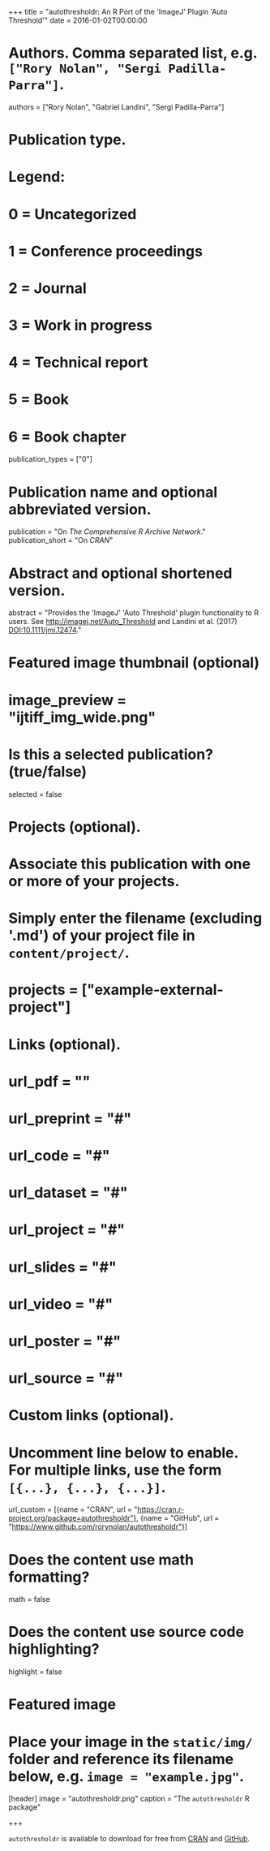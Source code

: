+++
title = "autothresholdr: An R Port of the 'ImageJ' Plugin 'Auto Threshold'"
date = 2016-01-02T00:00:00

# Authors. Comma separated list, e.g. `["Rory Nolan", "Sergi Padilla-Parra"]`.
authors = ["Rory Nolan", "Gabriel Landini", "Sergi Padilla-Parra"]

# Publication type.
# Legend:
# 0 = Uncategorized
# 1 = Conference proceedings
# 2 = Journal
# 3 = Work in progress
# 4 = Technical report
# 5 = Book
# 6 = Book chapter
publication_types = ["0"]

# Publication name and optional abbreviated version.
publication = "On *The Comprehensive R Archive Network*."
publication_short = "On *CRAN*"

# Abstract and optional shortened version.
abstract = "Provides the 'ImageJ' 'Auto Threshold' plugin functionality to R users. See http://imagej.net/Auto_Threshold and Landini et al. (2017) <DOI:10.1111/jmi.12474>."

# Featured image thumbnail (optional)
# image_preview = "ijtiff_img_wide.png"

# Is this a selected publication? (true/false)
selected = false

# Projects (optional).
#   Associate this publication with one or more of your projects.
#   Simply enter the filename (excluding '.md') of your project file in `content/project/`.
# projects = ["example-external-project"]

# Links (optional).
# url_pdf = ""
# url_preprint = "#"
# url_code = "#"
# url_dataset = "#"
# url_project = "#"
# url_slides = "#"
# url_video = "#"
# url_poster = "#"
# url_source = "#"

# Custom links (optional).
#   Uncomment line below to enable. For multiple links, use the form `[{...}, {...}, {...}]`.
url_custom = [{name = "CRAN", url = "https://cran.r-project.org/package=autothresholdr"}, {name = "GitHub", url = "https://www.github.com/rorynolan/autothresholdr"}]

# Does the content use math formatting?
math = false

# Does the content use source code highlighting?
highlight = false

# Featured image
# Place your image in the `static/img/` folder and reference its filename below, e.g. `image = "example.jpg"`.
[header]
image = "autothresholdr.png"
caption = "The `autothresholdr` R package"

+++

`autothresholdr` is available to download for free from [CRAN](https://cran.r-project.org/package=autothresholdr) and [GitHub](https://www.github.com/rorynolan/autothresholdr).